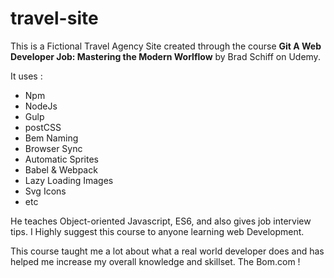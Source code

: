 # travel-site

This is a Fictional Travel Agency Site created through the course <b>Git A Web Developer Job: Mastering the Modern Worlflow</b> by Brad Schiff on Udemy.

It uses :
<ul>
<li>Npm</li>
<li>NodeJs</li>
<li>Gulp</li>
<li>postCSS</li>
<li>Bem Naming</li>
<li>Browser Sync</li>
<li>Automatic Sprites</li>
<li>Babel & Webpack</li>
<li>Lazy Loading Images</li>
<li>Svg Icons</li>
<li>etc</li>
</ul>

He teaches Object-oriented Javascript, ES6, and also gives job interview tips. I Highly suggest this course to anyone learning web Development. 

This course taught me a lot about what a real world developer does and has helped me increase my overall knowledge and skillset. The Bom.com !  

